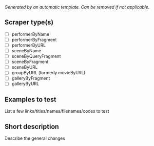 _Generated by an automatic template. Can be removed if not applicable._

## Scraper type(s)
- [ ] performerByName
- [ ] performerByFragment
- [ ] performerByURL
- [ ] sceneByName
- [ ] sceneByQueryFragment
- [ ] sceneByFragment
- [ ] sceneByURL
- [ ] groupByURL (formerly movieByURL)
- [ ] galleryByFragment
- [ ] galleryByURL

## Examples to test

List a few links/titles/names/filenames/codes to test

## Short description

Describe the general changes

